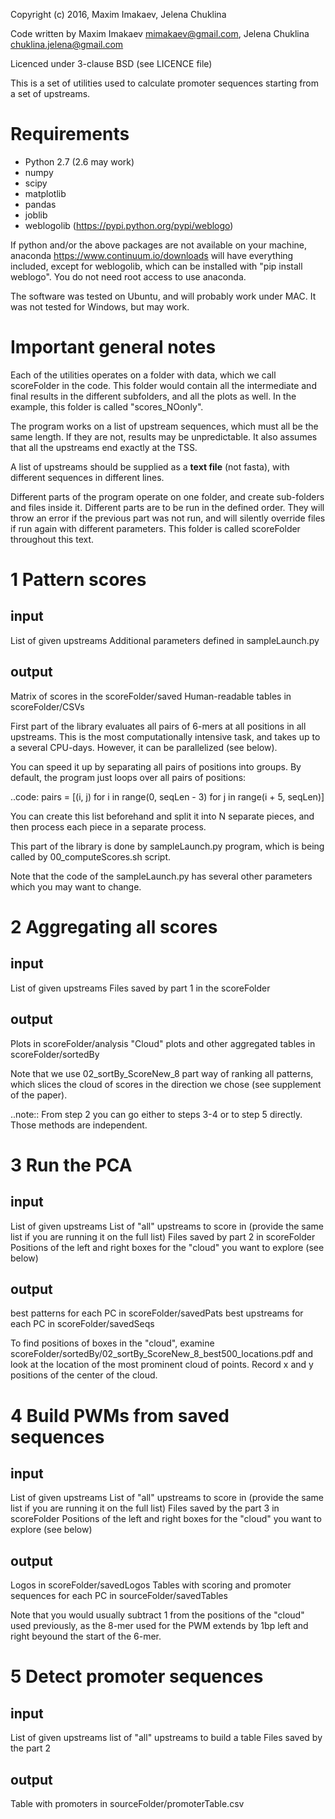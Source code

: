 Copyright (c) 2016, Maxim Imakaev, Jelena Chuklina
 
Code written by Maxim Imakaev <mimakaev@gmail.com>, Jelena Chuklina <chuklina.jelena@gmail.com>

Licenced under 3-clause BSD (see LICENCE file) 

This is a set of utilities used to calculate promoter sequences starting from a set of upstreams. 

Requirements
============

* Python 2.7 (2.6 may work) 
* numpy
* scipy
* matplotlib
* pandas 
* joblib 
* weblogolib (https://pypi.python.org/pypi/weblogo) 

If python and/or the above packages are not available on your machine, anaconda https://www.continuum.io/downloads will have everything included, except for weblogolib, which can be installed with "pip install weblogo". You do not need root access to use anaconda.

The software was tested on Ubuntu, and will probably work under MAC. It was not tested for Windows, but may work.  


Important general notes
=======================

Each of the utilities operates on a folder with data, which we call scoreFolder in the code. This folder would contain all the intermediate and final results in the different subfolders, and all the plots as well. In the example, this folder is called "scores_NOonly". 

The program works on a list of upstream sequences, which must all be the same length. If they are not, results may be unpredictable. It also assumes that all the upstreams end exactly at the TSS. 

A list of upstreams should be supplied as a **text file** (not fasta), with different sequences in different lines. 

Different parts of the program operate on one folder, and create sub-folders and files inside it. Different parts are to be run in the defined order. They will throw an error if the previous part was not run, and will silently override files if run again with different parameters. This folder is called scoreFolder throughout this text. 

1 Pattern scores 
================

input
-----
List of given upstreams 
Additional parameters defined in sampleLaunch.py

output
------
Matrix of scores in the scoreFolder/saved
Human-readable tables in scoreFolder/CSVs 


First part of the library evaluates all pairs of 6-mers at all positions in all upstreams. This is the most computationally intensive task, and takes up to a several CPU-days. However, it can be parallelized (see below). 

You can speed it up by separating all pairs of positions into groups. By default, the program just loops over all pairs of positions: 

..code: pairs = [(i, j) for i in range(0, seqLen - 3) for j in range(i + 5, seqLen)]

You can create this list beforehand and split it into N separate pieces, and then process each piece in a separate process. 

This part of the library is done by sampleLaunch.py program, which is being called by 00_computeScores.sh script. 

Note that the code of the sampleLaunch.py has several other parameters which you may want to change. 


2 Aggregating all scores
========================

input
-----
List of given upstreams
Files saved by part 1 in the scoreFolder

output
------
Plots in scoreFolder/analysis
"Cloud" plots and other aggregated tables in scoreFolder/sortedBy

Note that we use 02_sortBy_ScoreNew_8 part way of ranking all patterns, which slices the cloud of scores in the direction we chose (see supplement of the paper).

..note:: From step 2 you can go either to steps 3-4 or to step 5 directly. Those methods are independent. 

3 Run the PCA 
=============

input
-----
List of given upstreams
List of "all" upstreams to score in (provide the same list if you are running it on the full list)
Files saved by part 2 in scoreFolder
Positions of the left and right boxes for the "cloud" you want to explore  (see below) 

output
------

best patterns for each PC in scoreFolder/savedPats
best upstreams for each PC in scoreFolder/savedSeqs


To find positions of boxes in the "cloud", examine scoreFolder/sortedBy/02_sortBy_ScoreNew_8_best500_locations.pdf and look at the location of the most prominent cloud of points. Record x and y positions of the center of the cloud. 


4 Build PWMs from saved sequences
=================================

input
-----
List of given upstreams
List of "all" upstreams to score in (provide the same list if you are running it on the full list)
Files saved by the part 3 in scoreFolder
Positions of the left and right boxes for the "cloud" you want to explore (see below)

output
------
Logos in scoreFolder/savedLogos
Tables with scoring and promoter sequences for each PC in sourceFolder/savedTables

Note that you would usually subtract 1 from the positions of the "cloud" used previously, as the 8-mer used for the PWM extends by 1bp left and right beyound the start of the 6-mer. 


5 Detect promoter sequences
===========================

input
-----
List of given upstreams
list of "all" upstreams to build a table
Files saved by the part 2 

output
------
Table with promoters in sourceFolder/promoterTable.csv

